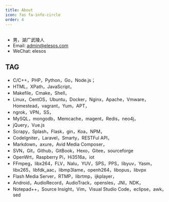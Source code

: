 ```yaml
---
title: About
icon: fas fa-info-circle
order: 4
---
```

## 
- 男，湖广武陵人
- Email: admin@elesos.com
- WeChat: elesos



## TAG

- C/C++，PHP，Python，Go，Node.js；
- HTML，XPath，JavaScript，
- Makefile，Cmake，Shell，
- Linux，CentOS，Ubuntu，Docker，Nginx，Apache，Vmware，Homestead，vagrant，Yum，APT，
- ngrok，VPN，SS，
- MySQL，mongodb，Memcache，magent，Redis，neo4j，
- jQuery，Vue.js
- Scrapy，Splash，Flask，gin，Koa，NPM，
- CodeIgniter，Laravel，Smarty，RESTFul API，
- Markdown，axure，Avid Media Composer，
- SVN，Git，Github，GitBook，Hexo，Gitee，sourceforge
- OpenWrt，Raspberry Pi，Hi3516a，iot
- FFmpeg，libx264，FLV，Nalu，YUV，SPS，PPS，libyuv，Yasm， libx265，libfdk_aac，libmp3lame，openh264，libopus，libvpx
- Flash Media Server，RTMP，librtmp，ijkplayer，
- Android，AudioRecord，AudioTrack，opensles，JNI，NDK，
- Notepad++，Source Insight，Vim，Visual Studio Code，eclipse，awk，sed


